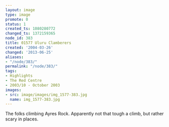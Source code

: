 ```yaml
---
layout: image
type: image
promote: 0
status: 1
created_ts: 1080280772
changed_ts: 1372159365
node_id: 383
title: 01577 Uluru Clamberers
created: '2004-03-26'
changed: '2013-06-25'
aliases:
- "/node/383/"
permalink: "/node/383/"
tags:
- Highlights
- The Red Centre
- 2003/10 - October 2003
images:
- src: image/images/img_1577-383.jpg
  name: img_1577-383.jpg
---
```

The folks climbing Ayres Rock.  Apparently not that tough a climb, but rather scary in places.
